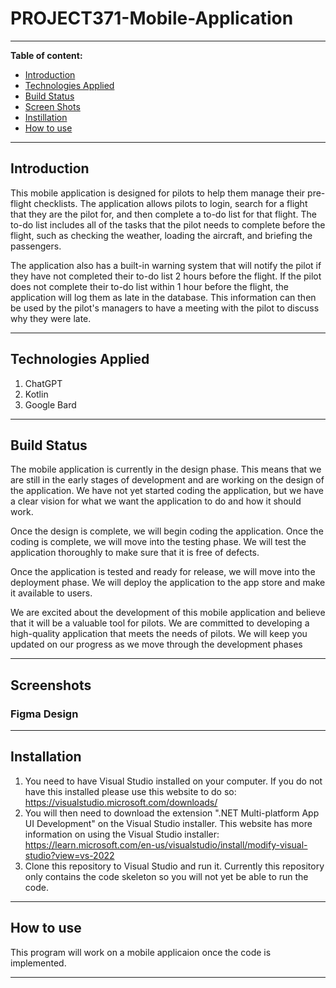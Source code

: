 # PROJECT371-Mobile-Application
***
**Table of content:**
 - [Introduction](#introduction)
 - [Technologies Applied](#tech)
 - [Build Status](#build)
 - [Screen Shots](#shots)
 - [Instillation](#install)
 - [How to use](#use)
*** 

## Introduction <a id="introduction"> </a>
This mobile application is designed for pilots to help them manage their pre-flight checklists. The application allows pilots to login, search for a flight that they are the pilot for, and then complete a to-do list for that flight. The to-do list includes all of the tasks that the pilot needs to complete before the flight, such as checking the weather, loading the aircraft, and briefing the passengers.

The application also has a built-in warning system that will notify the pilot if they have not completed their to-do list 2 hours before the flight. If the pilot does not complete their to-do list within 1 hour before the flight, the application will log them as late in the database. This information can then be used by the pilot's managers to have a meeting with the pilot to discuss why they were late.
***
## Technologies Applied <a id="tech"> </a>
1. ChatGPT
2. Kotlin
3. Google Bard
***
## Build Status <a id="build"> </a>
The mobile application is currently in the design phase. This means that we are still in the early stages of development and are working on the design of the application. We have not yet started coding the application, but we have a clear vision for what we want the application to do and how it should work.

Once the design is complete, we will begin coding the application. Once the coding is complete, we will move into the testing phase. We will test the application thoroughly to make sure that it is free of defects.

Once the application is tested and ready for release, we will move into the deployment phase. We will deploy the application to the app store and make it available to users.

We are excited about the development of this mobile application and believe that it will be a valuable tool for pilots. We are committed to developing a high-quality application that meets the needs of pilots. We will keep you updated on our progress as we move through the development phases

***
## Screenshots <a id="shots"> </a>
### Figma Design

***
## Installation <a id="install"> </a>
1. You need to have Visual Studio installed on your computer. If you do not have this installed please use this website to do so: https://visualstudio.microsoft.com/downloads/
2. You will then need to download the extension ".NET Multi-platform App UI Development" on the Visual Studio installer. This website has more information on using the Visual Studio installer: https://learn.microsoft.com/en-us/visualstudio/install/modify-visual-studio?view=vs-2022
3. Clone this repository to Visual Studio and run it. Currently this repository only contains the code skeleton so you will not yet be able to run the code. 
***
## How to use <a id="use"> </a>
This program will work on a mobile applicaion once the code is implemented. 
***
